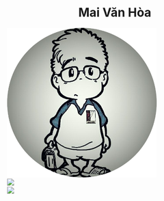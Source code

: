 <h1 align="center">Mai Văn Hòa</h1>
<p float="left" align="center">
  <div><img src="https://github.com/maivan-hoa/maivan-hoa/blob/main/avatar_git.png?raw=true" width="350"></div>
  <div><img src="https://github-readme-stats.vercel.app/api?username=maivan-hoa&show_icons=true&count_private=true&theme=dark"></div>
  <div><img src="https://github-readme-stats.vercel.app/api/top-langs/?username=maivan-hoa&hide=javascript,css,scss,html&layout=compact&theme=dark" /></div>
</p>



<!--
### Mai Văn Hòa - HUST
![alt text](https://github.com/maivan-hoa/maivan-hoa/blob/main/avatar.jpg?raw=true)


**maivan-hoa/maivan-hoa** is a ✨ _special_ ✨ repository because its `README.md` (this file) appears on your GitHub profile.

Here are some ideas to get you started:

- 🔭 I’m currently working on ...
- 🌱 I’m currently learning ...
- 👯 I’m looking to collaborate on ...
- 🤔 I’m looking for help with ...
- 💬 Ask me about ...
- 📫 How to reach me: ...
- 😄 Pronouns: ...
- ⚡ Fun fact: ...
-->
